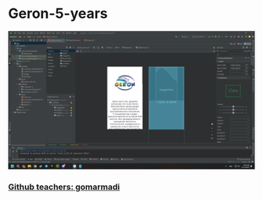 # Geron-5-years
![Screenshot](https://github.com/neomitt/Geron-5-years/blob/main/screen1.png)
### [Github teachers: gomarmadi](https://github.com/gomarmadi)
